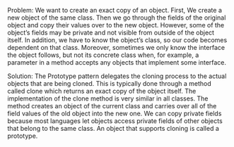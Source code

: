 Problem:
	We want to create an exact copy of an object.
	First, We create a new object of the same class.
	Then we go through the fields of the original object and copy their values over to the new object.
	However, some of the object’s fields may be private and not visible from outside of the object itself.
	In addition, we have to know the object’s class, so our code becomes dependent on that class.
	Moreover, sometimes we only know the interface the object follows, but not its concrete class when,
	for example, a parameter in a method accepts any objects that implement some interface.
    
Solution:
	The Prototype pattern delegates the cloning process to the actual objects that are being cloned. 
	This is typically done through a method called clone which returns an exact copy of the object itself.
	The implementation of the clone method is very similar in all classes. The method creates an object of the current
	class and carries over all of the field values of the old object into the new one.
	We can copy private fields because most languages let objects access private fields of other objects that belong to the same class.
	An object that supports cloning is called a prototype.